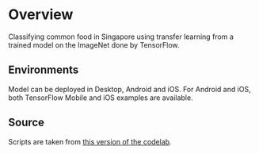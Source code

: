 # Overview

Classifying common food in Singapore using transfer learning from a trained model on the ImageNet done by TensorFlow.

## Environments
Model can be deployed in Desktop, Android and iOS. For Android and iOS, both TensorFlow Mobile and iOS examples are available.

## Source
Scripts are taken from [this version of the codelab](https://codelabs.developers.google.com/codelabs/tensorflow-for-poets-2).

